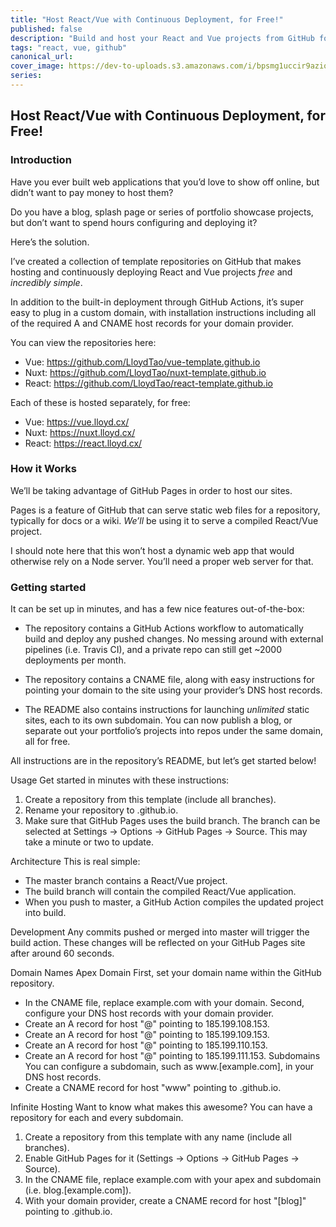 ```yaml
---
title: "Host React/Vue with Continuous Deployment, for Free!"
published: false
description: "Build and host your React and Vue projects from GitHub for free, with GitHub Actions for continuous deployment included."
tags: "react, vue, github"
canonical_url:
cover_image: https://dev-to-uploads.s3.amazonaws.com/i/bpsmg1uccir9azio11sd.png
series:
---
```


## Host React/Vue with Continuous Deployment, for Free!

### Introduction

Have you ever built web applications that you’d love to show off online, but didn’t want to pay money to host them? 

Do you have a blog, splash page or series of portfolio showcase projects, but don’t want to spend hours configuring and deploying it? 

Here’s the solution.

I’ve created a collection of template repositories on GitHub that makes hosting and continuously deploying React and Vue projects *free* and *incredibly simple*. 

In addition to the built-in deployment through GitHub Actions, it’s super easy to plug in a custom domain, with installation instructions including all of the required A and CNAME host records for your domain provider.

You can view the repositories here:

- Vue: https://github.com/LloydTao/vue-template.github.io
- Nuxt: https://github.com/LloydTao/nuxt-template.github.io
- React: https://github.com/LloydTao/react-template.github.io

Each of these is hosted separately, for free:

- Vue: https://vue.lloyd.cx/
- Nuxt: https://nuxt.lloyd.cx/
- React: https://react.lloyd.cx/

### How it Works

We’ll be taking advantage of GitHub Pages in order to host our sites.

Pages is a feature of GitHub that can serve static web files for a repository, typically for docs or a wiki. *We’ll* be using it to serve a compiled React/Vue project. 

I should note here that this won’t host a dynamic web app that would otherwise rely on a Node server. You’ll need a proper web server for that.

### Getting started

It can be set up in minutes, and has a few nice features out-of-the-box:

- The repository contains a GitHub Actions workflow to automatically build and deploy any pushed changes. No messing around with external pipelines (i.e. Travis CI), and a private repo can still get ~2000 deployments per month. 

- The repository contains a CNAME file, along with easy instructions for pointing your domain to the site using your provider’s DNS host records.

- The README also contains instructions for launching *unlimited* static sites, each to its own subdomain. You can now publish a blog, or separate out your portfolio’s projects into repos under the same domain, all for free. 

All instructions are in the repository’s README, but let’s get started below!

Usage
Get started in minutes with these instructions:
1. Create a repository from this template (include all branches).
2. Rename your repository to <username>.github.io.
3. Make sure that GitHub Pages uses the build branch.
The branch can be selected at Settings -> Options -> GitHub Pages -> Source.
This may take a minute or two to update.

Architecture
This is real simple:
* The master branch contains a React/Vue project.
* The build branch will contain the compiled React/Vue application.
* When you push to master, a GitHub Action compiles the updated project into build.

Development
Any commits pushed or merged into master will trigger the build action.
These changes will be reflected on your GitHub Pages site after around 60 seconds.

Domain Names
Apex Domain
First, set your domain name within the GitHub repository.
* In the CNAME file, replace example.com with your domain.
Second, configure your DNS host records with your domain provider.
* Create an A record for host "@" pointing to 185.199.108.153.
* Create an A record for host "@" pointing to 185.199.109.153.
* Create an A record for host "@" pointing to 185.199.110.153.
* Create an A record for host "@" pointing to 185.199.111.153.
Subdomains
You can configure a subdomain, such as www.[example.com], in your DNS host records.
* Create a CNAME record for host "www" pointing to <username>.github.io.

Infinite Hosting
Want to know what makes this awesome? You can have a repository for each and every subdomain.
1. Create a repository from this template with any name (include all branches).
2. Enable GitHub Pages for it (Settings -> Options -> GitHub Pages -> Source).
3. In the CNAME file, replace example.com with your apex and subdomain (i.e. blog.[example.com]).
4. With your domain provider, create a CNAME record for host "[blog]" pointing to <username>.github.io.